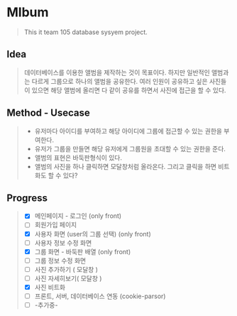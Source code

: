 # Mlbum
> This it team 105 database sysyem project. 

## Idea
> 데이터베이스를 이용한 앨범을 제작하는 것이 목표이다.
> 하지만 일반적인 앨범과는 다르게 그룹으로 하나의 앨범을 공유한다.
> 여러 인원이 공유하고 싶은 사진들이 있으면 해당 앨범에 올리면 다 같이 공유를 하면서 사진에 접근을 할 수 있다.

## Method - Usecase
> - 유저마다 아이디를 부여하고 해당 아이디에 그룹에 접근할 수 있는 권한을 부여한다.
> - 유저가 그룹을 만들면 해당 유저에게 그룹원을 초대할 수 있는 권한을 준다.
> - 앨범의 표현은 바둑판형식이 있다.
> - 앨범의 사진을 하나 클릭하면 모달창처럼 올라온다. 그리고 클릭을 하면 비트화도 할 수 있다?

## Progress

> - [x] 메인페이지 - 로그인 (only front) 
> - [ ] 회원가입 페이지
> - [x] 사용자 화면 (user의 그룹 선택) (only front)
> - [ ] 사용자 정보 수정 화면
> - [x] 그룹 화면 - 바둑판 배열 (only front)
> - [ ] 그룹 정보 수정 화면
> - [ ] 사진 추가하기 ( 모달창 ) 
> - [ ] 사진 자세히보기( 모달창 )
> - [x] 사진 비트화 
> - [ ] 프론트, 서버, 데이터베이스 연동 (cookie-parsor)
> - [ ] -추가중-